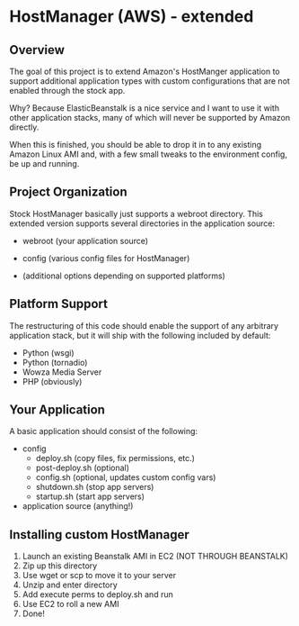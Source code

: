 # HostManager (AWS) - extended

## Overview

The goal of this project is to extend Amazon's HostManger application to support additional application types with custom configurations that are not enabled through the stock app.

Why?  Because ElasticBeanstalk is a nice service and I want to use it with other application stacks, many of which will never be supported by Amazon directly.

When this is finished, you should be able to drop it in to any existing Amazon Linux AMI and, with a few small tweaks to the environment config, be up and running.

## Project Organization

Stock HostManager basically just supports a webroot directory.  This extended version supports several directories in the application source:

- webroot
	(your application source)

- config
	(various config files for HostManager)

- (additional options depending on supported platforms)

## Platform Support

The restructuring of this code should enable the support of any arbitrary application stack, but it will ship with the following included by default:

- Python (wsgi)
- Python (tornadio)
- Wowza Media Server
- PHP (obviously)

## Your Application

A basic application should consist of the following:

- config
	- deploy.sh (copy files, fix permissions, etc.)
	- post-deploy.sh (optional)
	- config.sh (optional, updates custom config vars)
	- shutdown.sh (stop app servers)
	- startup.sh (start app servers)
- application source (anything!)

## Installing custom HostManager
1. Launch an existing Beanstalk AMI in EC2 (NOT THROUGH BEANSTALK)
2. Zip up this directory
3. Use wget or scp to move it to your server
4. Unzip and enter directory
5. Add execute perms to deploy.sh and run
6. Use EC2 to roll a new AMI
7. Done!
